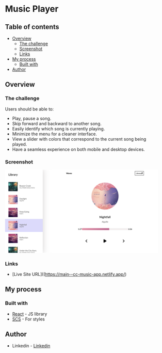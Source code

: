 
# Music Player

## Table of contents

- [Overview](#overview)
  - [The challenge](#the-challenge)
  - [Screenshot](#screenshot)
  - [Links](#links)
- [My process](#my-process)
  - [Built with](#built-with)
- [Author](#author)


## Overview

### The challenge

Users should be able to:

- Play, pause a song.
- Skip forward and backward to another song.
- Easily identify which song is currently playing.
- Minimize the menu for a cleaner interface.
- View a slider with colors that correspond to the current song being played.
- Have a seamless experience on both mobile and desktop devices.

### Screenshot

![screen_shoot.png](screen_shoot.png)

### Links

- [Live Site URL]((https://main--cc-music-app.netlify.app/)

## My process

### Built with

- [React](https://reactjs.org/) - JS library
- [SCS](https://sass-lang.com/) - For styles

## Author
- Linkedin - [Linkedin]([https://www.twitter.com/yourusername](https://www.linkedin.com/in/camillecalas/))


